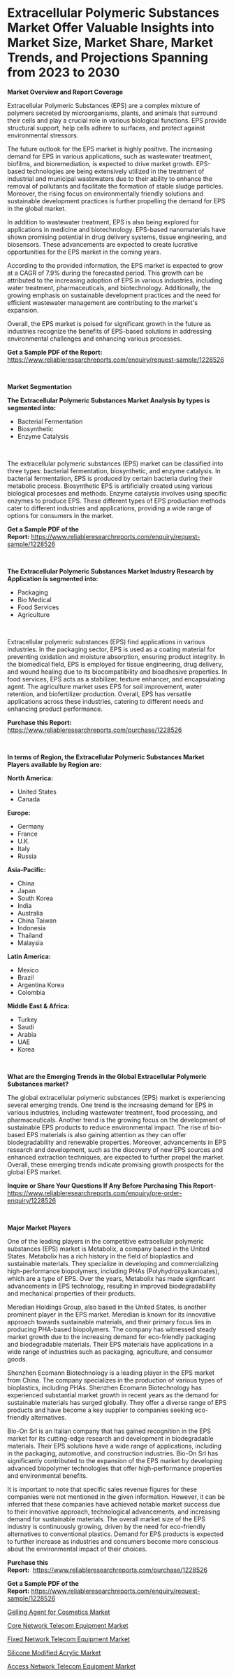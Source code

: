 <p><h1>Extracellular Polymeric Substances Market Offer Valuable Insights into Market Size, Market Share, Market Trends, and Projections Spanning from 2023 to 2030</h1></p><p><strong>Market Overview and Report Coverage</strong></p>
<p><p>Extracellular Polymeric Substances (EPS) are a complex mixture of polymers secreted by microorganisms, plants, and animals that surround their cells and play a crucial role in various biological functions. EPS provide structural support, help cells adhere to surfaces, and protect against environmental stressors.</p><p>The future outlook for the EPS market is highly positive. The increasing demand for EPS in various applications, such as wastewater treatment, biofilms, and bioremediation, is expected to drive market growth. EPS-based technologies are being extensively utilized in the treatment of industrial and municipal wastewaters due to their ability to enhance the removal of pollutants and facilitate the formation of stable sludge particles. Moreover, the rising focus on environmentally friendly solutions and sustainable development practices is further propelling the demand for EPS in the global market.</p><p>In addition to wastewater treatment, EPS is also being explored for applications in medicine and biotechnology. EPS-based nanomaterials have shown promising potential in drug delivery systems, tissue engineering, and biosensors. These advancements are expected to create lucrative opportunities for the EPS market in the coming years.</p><p>According to the provided information, the EPS market is expected to grow at a CAGR of 7.9% during the forecasted period. This growth can be attributed to the increasing adoption of EPS in various industries, including water treatment, pharmaceuticals, and biotechnology. Additionally, the growing emphasis on sustainable development practices and the need for efficient wastewater management are contributing to the market's expansion.</p><p>Overall, the EPS market is poised for significant growth in the future as industries recognize the benefits of EPS-based solutions in addressing environmental challenges and enhancing various processes.</p></p>
<p><strong>Get a Sample PDF of the Report:</strong> <a href="https://www.reliableresearchreports.com/enquiry/request-sample/1228526">https://www.reliableresearchreports.com/enquiry/request-sample/1228526</a></p>
<p>&nbsp;</p>
<p><strong>Market Segmentation</strong></p>
<p><strong>The Extracellular Polymeric Substances Market Analysis by types is segmented into:</strong></p>
<p><ul><li>Bacterial Fermentation</li><li>Biosynthetic</li><li>Enzyme Catalysis</li></ul></p>
<p>&nbsp;</p>
<p><p>The extracellular polymeric substances (EPS) market can be classified into three types: bacterial fermentation, biosynthetic, and enzyme catalysis. In bacterial fermentation, EPS is produced by certain bacteria during their metabolic process. Biosynthetic EPS is artificially created using various biological processes and methods. Enzyme catalysis involves using specific enzymes to produce EPS. These different types of EPS production methods cater to different industries and applications, providing a wide range of options for consumers in the market.</p></p>
<p><strong>Get a Sample PDF of the Report:</strong>&nbsp;<a href="https://www.reliableresearchreports.com/enquiry/request-sample/1228526">https://www.reliableresearchreports.com/enquiry/request-sample/1228526</a></p>
<p>&nbsp;</p>
<p><strong>The Extracellular Polymeric Substances Market Industry Research by Application is segmented into:</strong></p>
<p><ul><li>Packaging</li><li>Bio Medical</li><li>Food Services</li><li>Agriculture</li></ul></p>
<p>&nbsp;</p>
<p><p>Extracellular polymeric substances (EPS) find applications in various industries. In the packaging sector, EPS is used as a coating material for preventing oxidation and moisture absorption, ensuring product integrity. In the biomedical field, EPS is employed for tissue engineering, drug delivery, and wound healing due to its biocompatibility and bioadhesive properties. In food services, EPS acts as a stabilizer, texture enhancer, and encapsulating agent. The agriculture market uses EPS for soil improvement, water retention, and biofertilizer production. Overall, EPS has versatile applications across these industries, catering to different needs and enhancing product performance.</p></p>
<p><strong>Purchase this Report:</strong>&nbsp; <a href="https://www.reliableresearchreports.com/purchase/1228526">https://www.reliableresearchreports.com/purchase/1228526</a></p>
<p>&nbsp;</p>
<p><strong>In terms of Region, the Extracellular Polymeric Substances Market Players available by Region are:</strong></p>
<p>
    <p> <strong> North America: </strong>
        <ul>
            <li>United States</li>
            <li>Canada</li>
        </ul>
        </p> 
    <p> <strong> Europe: </strong>
        <ul>
            <li>Germany</li>
            <li>France</li>
            <li>U.K.</li>
            <li>Italy</li>
            <li>Russia</li>
        </ul>
        </p> 
    <p> <strong> Asia-Pacific: </strong>
        <ul>
            <li>China</li>
            <li>Japan</li>
            <li>South Korea</li>
            <li>India</li>
            <li>Australia</li>
            <li>China Taiwan</li>
            <li>Indonesia</li>
            <li>Thailand</li>
            <li>Malaysia</li>
        </ul>
        </p> 
    <p> <strong> Latin America: </strong>
        <ul>
            <li>Mexico</li>
            <li>Brazil</li>
            <li>Argentina Korea</li>
            <li>Colombia</li>
        </ul>
        </p> 
    <p> <strong> Middle East & Africa: </strong>
        <ul>
            <li>Turkey</li>
            <li>Saudi</li>
            <li>Arabia</li>
            <li>UAE</li>
            <li>Korea</li>
        </ul>
    </p>
    </p>
<p>&nbsp;</p>
<p><strong>What are the Emerging Trends in the Global Extracellular Polymeric Substances market?</strong></p>
<p><p>The global extracellular polymeric substances (EPS) market is experiencing several emerging trends. One trend is the increasing demand for EPS in various industries, including wastewater treatment, food processing, and pharmaceuticals. Another trend is the growing focus on the development of sustainable EPS products to reduce environmental impact. The rise of bio-based EPS materials is also gaining attention as they can offer biodegradability and renewable properties. Moreover, advancements in EPS research and development, such as the discovery of new EPS sources and enhanced extraction techniques, are expected to further propel the market. Overall, these emerging trends indicate promising growth prospects for the global EPS market.</p></p>
<p><strong>Inquire or Share Your Questions If Any Before Purchasing This Report</strong>- <a href="https://www.reliableresearchreports.com/enquiry/pre-order-enquiry/1228526">https://www.reliableresearchreports.com/enquiry/pre-order-enquiry/1228526</a></p>
<p>&nbsp;</p>
<p><strong>Major Market Players</strong></p>
<p><p>One of the leading players in the competitive extracellular polymeric substances (EPS) market is Metabolix, a company based in the United States. Metabolix has a rich history in the field of bioplastics and sustainable materials. They specialize in developing and commercializing high-performance biopolymers, including PHAs (Polyhydroxyalkanoates), which are a type of EPS. Over the years, Metabolix has made significant advancements in EPS technology, resulting in improved biodegradability and mechanical properties of their products. </p><p>Meredian Holdings Group, also based in the United States, is another prominent player in the EPS market. Meredian is known for its innovative approach towards sustainable materials, and their primary focus lies in producing PHA-based biopolymers. The company has witnessed steady market growth due to the increasing demand for eco-friendly packaging and biodegradable materials. Their EPS materials have applications in a wide range of industries such as packaging, agriculture, and consumer goods.</p><p>Shenzhen Ecomann Biotechnology is a leading player in the EPS market from China. The company specializes in the production of various types of bioplastics, including PHAs. Shenzhen Ecomann Biotechnology has experienced substantial market growth in recent years as the demand for sustainable materials has surged globally. They offer a diverse range of EPS products and have become a key supplier to companies seeking eco-friendly alternatives.</p><p>Bio-On Srl is an Italian company that has gained recognition in the EPS market for its cutting-edge research and development in biodegradable materials. Their EPS solutions have a wide range of applications, including in the packaging, automotive, and construction industries. Bio-On Srl has significantly contributed to the expansion of the EPS market by developing advanced biopolymer technologies that offer high-performance properties and environmental benefits.</p><p>It is important to note that specific sales revenue figures for these companies were not mentioned in the given information. However, it can be inferred that these companies have achieved notable market success due to their innovative approach, technological advancements, and increasing demand for sustainable materials. The overall market size of the EPS industry is continuously growing, driven by the need for eco-friendly alternatives to conventional plastics. Demand for EPS products is expected to further increase as industries and consumers become more conscious about the environmental impact of their choices.</p></p>
<p><strong>Purchase this Report:</strong>&nbsp;&nbsp;<a href="https://www.reliableresearchreports.com/purchase/1228526">https://www.reliableresearchreports.com/purchase/1228526</a></p>
<p></p>
<p><strong>Get a Sample PDF of the Report:</strong>&nbsp;<a href="https://www.reliableresearchreports.com/enquiry/request-sample/1228526">https://www.reliableresearchreports.com/enquiry/request-sample/1228526</a></p>
<p><p><a href="https://github.com/ChiragRP21/Market-Research-Report-List-1/blob/main/gelling-agent-for-cosmetics-market.md">Gelling Agent for Cosmetics Market</a></p><p><a href="https://medium.com/@birdielynch645/core-network-telecom-equipment-market-analysis-its-cagr-market-segmentation-and-global-industry-ec85ca8e0abe">Core Network Telecom Equipment Market</a></p><p><a href="https://medium.com/@kelsitorphy644/fixed-network-telecom-equipment-market-comprehensive-assessment-by-type-application-and-b725fd3f0a5c">Fixed Network Telecom Equipment Market</a></p><p><a href="https://github.com/ChiragRp1/Market-Research-Report-List-1/blob/main/silicone-modified-acrylic-market.md">Silicone Modified Acrylic Market</a></p><p><a href="https://medium.com/@royalhoeger626/access-network-telecom-equipment-market-size-and-market-trends-complete-industry-overview-2023-to-34ffa3346dbb">Access Network Telecom Equipment Market</a></p></p>